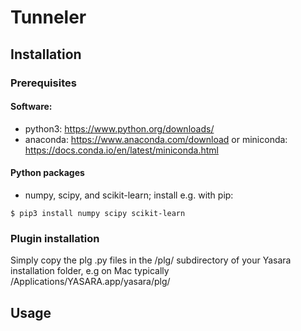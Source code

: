 # Tunneler
## Installation
### Prerequisites
#### Software:
- python3: https://www.python.org/downloads/
- anaconda: https://www.anaconda.com/download or miniconda: https://docs.conda.io/en/latest/miniconda.html
#### Python packages
- numpy, scipy, and scikit-learn; install e.g. with pip:
```
$ pip3 install numpy scipy scikit-learn
```

### Plugin installation
Simply copy the plg .py files in the /plg/ subdirectory of your Yasara installation folder, e.g on Mac typically /Applications/YASARA.app/yasara/plg/

## Usage
